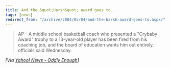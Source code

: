 ```yaml
---
title: And the &quot;Harsh&quot; award goes to...
tags: [news]
redirect_from: "/archive/2004/05/04/and-the-harsh-award-goes-to.aspx/"
---
```


> AP - A middle school basketball coach who presented a "Crybaby Award"
> trophy to a 13-year-old player has been fired from his coaching job,
> and the board of education wants him out entirely, officials said
> Wednesday.

*[Via [Yahoo! News - Oddly
Enough](http://us.rd.yahoo.com/dailynews/rss/oddlyenough/*http://story.news.yahoo.com/news?tmpl=story2&u=/ap/20040505/ap_on_re_us/crybaby_award)]*

